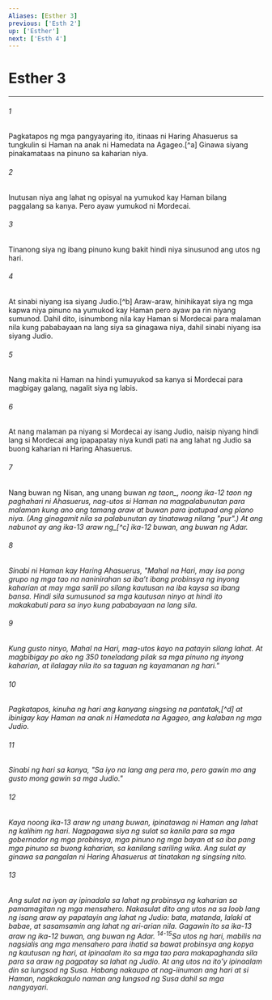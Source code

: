 ```yaml
---
Aliases: [Esther 3]
previous: ['Esth 2']
up: ['Esther']
next: ['Esth 4']
---
```

# Esther 3

***






















###### 1 










Pagkatapos ng mga pangyayaring ito, itinaas ni Haring Ahasuerus sa tungkulin si Haman na anak ni Hamedata na Agageo.[^a] Ginawa siyang pinakamataas na pinuno sa kaharian niya. 





















###### 2 










Inutusan niya ang lahat ng opisyal na yumukod kay Haman bilang paggalang sa kanya. Pero ayaw yumukod ni Mordecai. 





















###### 3 










Tinanong siya ng ibang pinuno kung bakit hindi niya sinusunod ang utos ng hari. 





















###### 4 










At sinabi niyang isa siyang Judio.[^b] Araw-araw, hinihikayat siya ng mga kapwa niya pinuno na yumukod kay Haman pero ayaw pa rin niyang sumunod. Dahil dito, isinumbong nila kay Haman si Mordecai para malaman nila kung pababayaan na lang siya sa ginagawa niya, dahil sinabi niyang isa siyang Judio. 





















###### 5 










Nang makita ni Haman na hindi yumuyukod sa kanya si Mordecai para magbigay galang, nagalit siya ng labis. 





















###### 6 










At nang malaman pa niyang si Mordecai ay isang Judio, naisip niyang hindi lang si Mordecai ang ipapapatay niya kundi pati na ang lahat ng Judio sa buong kaharian ni Haring Ahasuerus. 





















###### 7 










Nang buwan ng Nisan, ang unang buwan <i class="trans-change">ng taon_, noong ika-12 taon ng paghahari ni Ahasuerus, nag-utos si Haman na magpalabunutan para malaman kung ano ang tamang araw at buwan para ipatupad ang plano niya. (Ang ginagamit nila sa palabunutan ay tinatawag nilang "pur".) At ang nabunot ay ang <i class="trans-change">ika-13 araw ng_[^c] ika-12 buwan, ang buwan ng Adar. 





















###### 8 










Sinabi ni Haman kay Haring Ahasuerus, "Mahal na Hari, may isa pong grupo ng mga tao na naninirahan sa ibaʼt ibang probinsya ng inyong kaharian at may mga sarili po silang kautusan na iba kaysa sa ibang bansa. Hindi sila sumusunod sa mga kautusan ninyo at hindi ito makakabuti para sa inyo kung pababayaan na lang sila. 





















###### 9 










Kung gusto ninyo, Mahal na Hari, mag-utos kayo na patayin silang lahat. At magbibigay po ako ng 350 toneladang pilak sa mga pinuno ng inyong kaharian, at ilalagay nila ito sa taguan ng kayamanan ng hari." 





















###### 10 










Pagkatapos, kinuha ng hari ang kanyang singsing na pantatak,[^d] at ibinigay kay Haman na anak ni Hamedata na Agageo, ang kalaban ng mga Judio. 





















###### 11 










Sinabi ng hari sa kanya, "Sa iyo na lang ang pera mo, pero gawin mo ang gusto mong gawin sa mga Judio." 





















###### 12 










Kaya noong ika-13 araw ng unang buwan, ipinatawag ni Haman ang lahat ng kalihim ng hari. Nagpagawa siya ng sulat sa kanila para sa mga gobernador ng mga probinsya, mga pinuno ng mga bayan at sa iba pang mga pinuno sa buong kaharian, sa kanilang sariling wika. Ang sulat ay ginawa sa pangalan ni Haring Ahasuerus at tinatakan ng singsing nito. 





















###### 13 










Ang sulat na iyon ay ipinadala sa lahat ng probinsya ng kaharian sa pamamagitan ng mga mensahero. Nakasulat dito ang utos na sa loob lang ng isang araw ay papatayin ang lahat ng Judio: bata, matanda, lalaki at babae, at sasamsamin ang lahat ng ari-arian nila. Gagawin ito sa ika-13 araw ng ika-12 buwan, ang buwan ng Adar. <sup class="versenum">14-15</sup>Sa utos ng hari, mabilis na nagsialis ang mga mensahero para ihatid sa bawat probinsya ang kopya ng kautusan ng hari, at ipinaalam ito sa mga tao para makapaghanda sila para sa araw ng pagpatay sa lahat ng Judio. At ang utos na itoʼy ipinaalam din sa lungsod ng Susa. Habang nakaupo at nag-iinuman ang hari at si Haman, nagkakagulo naman ang lungsod ng Susa dahil sa mga nangyayari.
